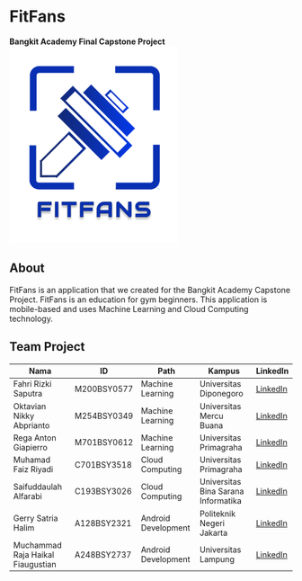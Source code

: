 # FitFans
<b>Bangkit Academy Final Capstone Project</b>
<img src="https://github.com/Capstone-CH2-PS196/FitFans/blob/main/Assets/Logo.png" width="300" height="350">

## About
FitFans is an application that we created for the Bangkit Academy Capstone Project. FitFans is an education for gym beginners. This application is mobile-based and uses Machine Learning and Cloud Computing technology.

## Team Project
| Nama                                  | ID           | Path                 | Kampus                               | LinkedIn                             |
|---------------------------------------|--------------|----------------------|--------------------------------------|--------------------------------------|
| Fahri Rizki Saputra                   | M200BSY0577  | Machine Learning     | Universitas Diponegoro               | [LinkedIn](https://www.linkedin.com/in/fahri-rizki-saputra-417b86212/)                        |
| Oktavian Nikky Abprianto              | M254BSY0349  | Machine Learning     | Universitas Mercu Buana               | [LinkedIn](https://www.linkedin.com/in/oktavian-nikky-abprianto/)                        |
| Rega Anton Giapierro                   | M701BSY0612  | Machine Learning     | Universitas Primagraha                | [LinkedIn](https://www.linkedin.com/in/rega-anton-giapierro-297029226/)                        |
| Muhamad Faiz Riyadi                    | C701BSY3518  | Cloud Computing      | Universitas Primagraha                | [LinkedIn](https://www.linkedin.com/in/muhamad-faiz-riyadi-9aa111225/)                        |
| Saifuddaulah Alfarabi                  | C193BSY3026  | Cloud Computing      | Universitas Bina Sarana Informatika   | [LinkedIn](https://www.linkedin.com/in/saifuddaulah-alfarabi/)                        |
| Gerry Satria Halim                     | A128BSY2321  | Android Development  | Politeknik Negeri Jakarta             | [LinkedIn](https://www.linkedin.com/in/gerry-satria-halim-34722a142/)                        |
| Muchammad Raja Haikal Fiaugustian      | A248BSY2737  | Android Development  | Universitas Lampung                   | [LinkedIn](https://www.linkedin.com/in/muchammad-raja-haikal-f-0799a7280/)                        |

